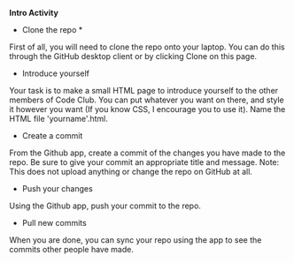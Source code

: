 **Intro Activity**

* Clone the repo *

First of all, you will need to clone the repo onto your laptop. You can do this through the GitHub desktop client or by clicking Clone on this page.

* Introduce yourself 

Your task is to make a small HTML page to introduce yourself to the other members of Code Club. You can put whatever you want on there, and style it however you want (If you know CSS, I encourage you to use it).
Name the HTML file 'yourname'.html.

* Create a commit 

From the Github app, create a commit of the changes you have made to the repo.
Be sure to give your commit an appropriate title and message.
Note: This does not upload anything or change the repo on GitHub at all.

* Push your changes 

Using the Github app, push your commit to the repo.

* Pull new commits

When you are done, you can sync your repo using the app to see the commits other people have made.